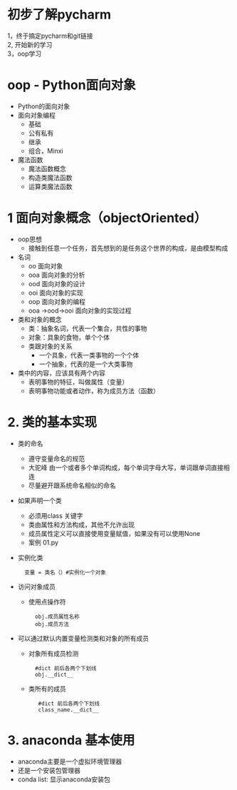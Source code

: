 # 初步了解pycharm 
1，终于搞定pycharm和git链接\
2, 开始新的学习\
3，oop学习

# oop - Python面向对象
- Python的面向对象
- 面向对象编程
    - 基础
    - 公有私有
    - 继承
    - 组合，Minxi
 - 魔法函数
    - 魔法函数概念
    - 构造类魔法函数
    - 运算类魔法函数
 # 1 面向对象概念（objectOriented）
 - oop思想
    - 接触到任意一个任务，首先想到的是任务这个世界的构成，是由模型构成
 - 名词
    - oo 面向对象
    - ooa 面向对象的分析
    - ood 面向对象的设计
    - ooi 面向对象的实现
    - oop 面向对象的编程
    - ooa ->ood->ooi 面向对象的实现过程
 - 类和对象的概念
    - 类：抽象名词，代表一个集合，共性的事物
    - 对象：具象的食物，单个个体
    - 类跟对象的关系
        - 一个具象，代表一类事物的一个个体
        - 一个抽象，代表的是一个大类事物
 - 类中的内容，应该具有两个内容
    - 表明事物的特征，叫做属性（变量）
    - 表明事物功能或者动作，称为成员方法（函数）
# 2. 类的基本实现
- 类的命名
    - 遵守变量命名的规范
    - 大驼峰 由一个或者多个单词构成，每个单词字母大写，单词跟单词直接相连
    - 尽量避开跟系统命名相似的命名
- 如果声明一个类
    - 必须用class 关键字
    - 类由属性和方法构成，其他不允许出现
    - 成员属性定义可以直接使用变量赋值，如果没有可以使用None
    - 案例 01.py
- 实例化类
    
        变量 = 类名（）#实例化一个对象
- 访问对象成员
    - 使用点操作符
            
            obj.成员属性名称
            obj.成员方法
- 可以通过默认内置变量检测类和对象的所有成员
    - 对象所有成员检测
    
            #dict 前后各两个下划线
            obj.__dict__
    - 类所有的成员
        
             #dict 前后各两个下划线
             class_name.__dict__
    
# 3. anaconda 基本使用
- anaconda主要是一个虚拟环境管理器
- 还是一个安装包管理器
- conda list: 显示anaconda安装包

   
